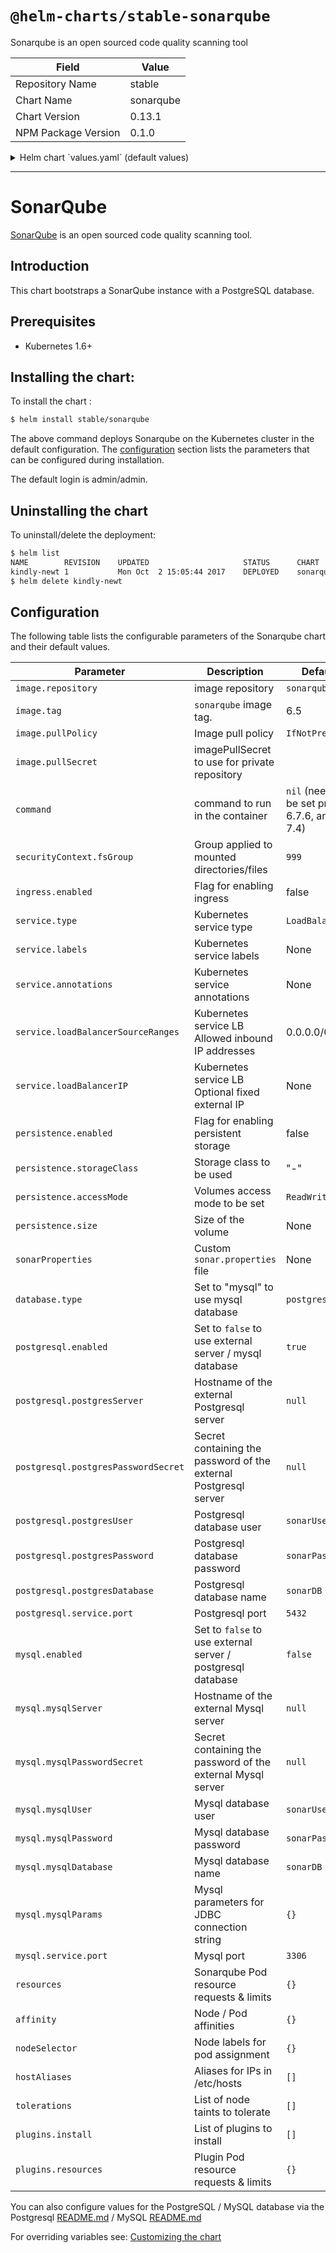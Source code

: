 # `@helm-charts/stable-sonarqube`

Sonarqube is an open sourced code quality scanning tool

| Field               | Value     |
| ------------------- | --------- |
| Repository Name     | stable    |
| Chart Name          | sonarqube |
| Chart Version       | 0.13.1    |
| NPM Package Version | 0.1.0     |

<details>

<summary>Helm chart `values.yaml` (default values)</summary>

```yaml
# Default values for sonarqube.
# This is a YAML-formatted file.
# Declare variables to be passed into your templates.
replicaCount: 1
image:
  repository: sonarqube
  tag: 7.4-community
  # If using a private repository, the name of the imagePullSecret to use
  # pullSecret: my-repo-secret
# Starting 6.7.6 and 7.4 official sonarqube docker image, command is not required
# anymore. For older images, uncomment the following lines.
# command: [
#   "sh",
#   "-ce",
#   "mkdir /scripts &&
#   cp /tmp-script/startup.sh /scripts/startup.sh &&
#   chmod 0755 /scripts/startup.sh &&
#   /scripts/startup.sh
#   "
#   ]

# Set security context for sonarqube pod
securityContext:
  fsGroup: 999

service:
  name: sonarqube
  type: LoadBalancer
  externalPort: 9000
  internalPort: 9000
  labels:
  annotations: {}
  # May be used in example for internal load balancing in GCP:
  # cloud.google.com/load-balancer-type: Internal
  loadBalancerSourceRanges:
    - 0.0.0.0/0
  # loadBalancerIP: 1.2.3.4
ingress:
  enabled: false
  # Used to create an Ingress record.
  hosts:
    - sonar.organization.com
  annotations: {}
  # kubernetes.io/ingress.class: nginx
  # kubernetes.io/tls-acme: "true"
  # This property allows for reports up to a certain size to be uploaded to SonarQube
  # nginx.ingress.kubernetes.io/proxy-body-size: "8m"
  tls: {}
  # Secrets must be manually created in the namespace.
  # - secretName: chart-example-tls
  #   hosts:
  #     - chart-example.local

# Affinity for pod assignment
# Ref: https://kubernetes.io/docs/concepts/configuration/assign-pod-node/#affinity-and-anti-affinity
affinity: {}

# Tolerations for pod assignment
# Ref: https://kubernetes.io/docs/concepts/configuration/taint-and-toleration/
tolerations: []

# Node labels for pod assignment
# Ref: https://kubernetes.io/docs/user-guide/node-selection/
nodeSelector: {}

# hostAliases allows the modification of the hosts file inside a container
hostAliases: []
# - ip: "192.168.1.10"
#   hostnames:
#   - "example.com"
#   - "www.example.com"

readinessProbe:
  initialDelaySeconds: 60
  periodSeconds: 30
  failureThreshold: 6
livenessProbe:
  initialDelaySeconds: 60
  periodSeconds: 30

# Set extra env variables. Like proxy settings.
extraEnv: {}

resources: {}
# We usually recommend not to specify default resources and to leave this as a conscious
# choice for the user. This also increases chances charts run on environments with little
# resources, such as Minikube. If you do want to specify resources, uncomment the following
# lines, adjust them as necessary, and remove the curly braces after 'resources:'.
# limits:
#  cpu: 100m
#  memory: 128Mi
# requests:
#  cpu: 100m
#  memory: 128Mi
persistence:
  enabled: false
  ## If defined, storageClassName: <storageClass>
  ## If set to "-", storageClassName: "", which disables dynamic provisioning
  ## If undefined (the default) or set to null, no storageClassName spec is
  ##   set, choosing the default provisioner.  (gp2 on AWS, standard on
  ##   GKE, AWS & OpenStack)
  ##
  # storageClass: "-"
  # accessMode: ReadWriteOnce
  # size: 10Gi

# List of plugins to install.
# For example:
# plugins:
#  install:
#    - "https://github.com/AmadeusITGroup/sonar-stash/releases/download/1.3.0/sonar-stash-plugin-1.3.0.jar"
#    - "https://github.com/SonarSource/sonar-ldap/releases/download/2.2-RC3/sonar-ldap-plugin-2.2.0.601.jar"
plugins:
  install: []
  resources: {}
  # We allow the plugins init container to have a separate resources declaration because
  # the initContainer does not take as much resources.

# A custom sonar.properties file can be provided using a multiline YAML string.
# For example:
# sonarProperties: |
#   sonar.forceAuthentication=true
#   sonar.security.realm=LDAP
#   ldap.url=ldaps://organization.com

## Configuration value to select database type
## Option to use "postgresql" or "mysql" database type, by default "postgresql" is chosen
## Set the "enable" field to true of the database type you select (if you want to use internal database) and false of the one you don't select
database:
  type: 'postgresql'

## Configuration values for postgresql dependency
## ref: https://github.com/kubernetes/charts/blob/master/stable/postgresql/README.md
postgresql:
  # Enable to deploy the PostgreSQL chart
  enabled: true
  # To use an external PostgreSQL instance, set enabled to false and uncomment
  # the line below:
  # postgresServer: ""
  # To use an external secret for the password for an external PostgreSQL
  # instance, set enabled to false and provide the name of the secret on the
  # line below:
  # postgresPasswordSecret: ""
  postgresUser: 'sonarUser'
  postgresPassword: 'sonarPass'
  postgresDatabase: 'sonarDB'
  # Specify the TCP port that PostgreSQL should use
  service:
    port: 5432

## Configuration values for the mysql dependency
## ref: https://github.com/kubernetes/charts/blob/master/stable/mysql/README.md
##
mysql:
  # Enable to deploy the mySQL chart
  enabled: false
  # To use an external mySQL instance, set enabled to false and uncomment
  # the line below:
  # mysqlServer: ""
  # To use an external secret for the password for an external mySQL instance,
  # set enabled to false and provide the name of the secret on the line below:
  # mysqlPasswordSecret: ""
  mysqlUser: 'sonarUser'
  mysqlPassword: 'sonarPass'
  mysqlDatabase: 'sonarDB'
  # mysqlParams:
  #   useSSL: "true"
  # Specify the TCP port that mySQL should use
  service:
    port: 3306
```

</details>

---

# SonarQube

[SonarQube](https://www.sonarqube.org/) is an open sourced code quality scanning tool.

## Introduction

This chart bootstraps a SonarQube instance with a PostgreSQL database.

## Prerequisites

- Kubernetes 1.6+

## Installing the chart:

To install the chart :

```bash
$ helm install stable/sonarqube
```

The above command deploys Sonarqube on the Kubernetes cluster in the default configuration. The [configuration](#configuration) section lists the parameters that can be configured during installation.

The default login is admin/admin.

## Uninstalling the chart

To uninstall/delete the deployment:

```bash
$ helm list
NAME       	REVISION	UPDATED                 	STATUS  	CHART          	NAMESPACE
kindly-newt	1       	Mon Oct  2 15:05:44 2017	DEPLOYED	sonarqube-0.1.0	default
$ helm delete kindly-newt
```

## Configuration

The following table lists the configurable parameters of the Sonarqube chart and their default values.

| Parameter                           | Description                                                      | Default                                        |
| ----------------------------------- | ---------------------------------------------------------------- | ---------------------------------------------- |
| `image.repository`                  | image repository                                                 | `sonarqube`                                    |
| `image.tag`                         | `sonarqube` image tag.                                           | 6.5                                            |
| `image.pullPolicy`                  | Image pull policy                                                | `IfNotPresent`                                 |
| `image.pullSecret`                  | imagePullSecret to use for private repository                    |                                                |
| `command`                           | command to run in the container                                  | `nil` (need to be set prior to 6.7.6, and 7.4) |
| `securityContext.fsGroup`           | Group applied to mounted directories/files                       | `999`                                          |
| `ingress.enabled`                   | Flag for enabling ingress                                        | false                                          |
| `service.type`                      | Kubernetes service type                                          | `LoadBalancer`                                 |
| `service.labels`                    | Kubernetes service labels                                        | None                                           |
| `service.annotations`               | Kubernetes service annotations                                   | None                                           |
| `service.loadBalancerSourceRanges`  | Kubernetes service LB Allowed inbound IP addresses               | 0.0.0.0/0                                      |
| `service.loadBalancerIP`            | Kubernetes service LB Optional fixed external IP                 | None                                           |
| `persistence.enabled`               | Flag for enabling persistent storage                             | false                                          |
| `persistence.storageClass`          | Storage class to be used                                         | "-"                                            |
| `persistence.accessMode`            | Volumes access mode to be set                                    | `ReadWriteOnce`                                |
| `persistence.size`                  | Size of the volume                                               | None                                           |
| `sonarProperties`                   | Custom `sonar.properties` file                                   | None                                           |
| `database.type`                     | Set to "mysql" to use mysql database                             | `postgresql`                                   |
| `postgresql.enabled`                | Set to `false` to use external server / mysql database           | `true`                                         |
| `postgresql.postgresServer`         | Hostname of the external Postgresql server                       | `null`                                         |
| `postgresql.postgresPasswordSecret` | Secret containing the password of the external Postgresql server | `null`                                         |
| `postgresql.postgresUser`           | Postgresql database user                                         | `sonarUser`                                    |
| `postgresql.postgresPassword`       | Postgresql database password                                     | `sonarPass`                                    |
| `postgresql.postgresDatabase`       | Postgresql database name                                         | `sonarDB`                                      |
| `postgresql.service.port`           | Postgresql port                                                  | `5432`                                         |
| `mysql.enabled`                     | Set to `false` to use external server / postgresql database      | `false`                                        |
| `mysql.mysqlServer`                 | Hostname of the external Mysql server                            | `null`                                         |
| `mysql.mysqlPasswordSecret`         | Secret containing the password of the external Mysql server      | `null`                                         |
| `mysql.mysqlUser`                   | Mysql database user                                              | `sonarUser`                                    |
| `mysql.mysqlPassword`               | Mysql database password                                          | `sonarPass`                                    |
| `mysql.mysqlDatabase`               | Mysql database name                                              | `sonarDB`                                      |
| `mysql.mysqlParams`                 | Mysql parameters for JDBC connection string                      | `{}`                                           |
| `mysql.service.port`                | Mysql port                                                       | `3306`                                         |
| `resources`                         | Sonarqube Pod resource requests & limits                         | `{}`                                           |
| `affinity`                          | Node / Pod affinities                                            | `{}`                                           |
| `nodeSelector`                      | Node labels for pod assignment                                   | `{}`                                           |
| `hostAliases`                       | Aliases for IPs in /etc/hosts                                    | `[]`                                           |
| `tolerations`                       | List of node taints to tolerate                                  | `[]`                                           |
| `plugins.install`                   | List of plugins to install                                       | `[]`                                           |
| `plugins.resources`                 | Plugin Pod resource requests & limits                            | `{}`                                           |

You can also configure values for the PostgreSQL / MySQL database via the Postgresql [README.md](https://github.com/kubernetes/charts/blob/master/stable/postgresql/README.md) / MySQL [README.md](https://github.com/kubernetes/charts/blob/master/stable/mysql/README.md)

For overriding variables see: [Customizing the chart](https://docs.helm.sh/using_helm/#customizing-the-chart-before-installing)
